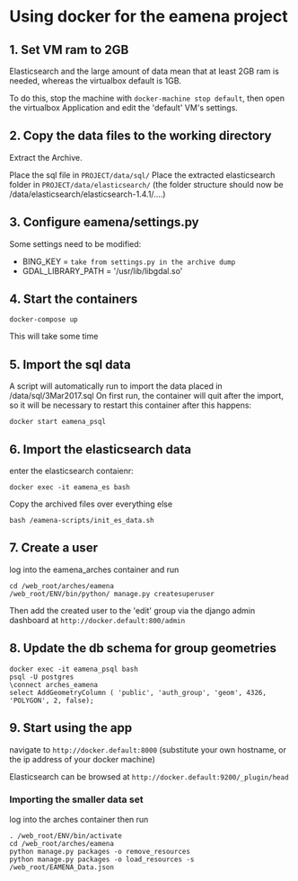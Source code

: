 # Using docker for the eamena project

## 1. Set VM ram to 2GB
Elasticsearch and the large amount of data mean that at least 2GB ram is needed, whereas the virtualbox default is 1GB.

To do this, stop the machine with ```docker-machine stop default```, then open the virtualbox Application and edit the 'default' VM's settings.

## 2. Copy the data files to the working directory
Extract the Archive.

Place the sql file in ```PROJECT/data/sql/```
Place the extracted elasticsearch folder in ```PROJECT/data/elasticsearch/``` (the folder structure should now be /data/elasticsearch/elasticsearch-1.4.1/....)


## 3. Configure eamena/settings.py
Some settings need to be modified:
* BING_KEY = ```take from settings.py in the archive dump```
* GDAL_LIBRARY_PATH = '/usr/lib/libgdal.so'

## 4. Start the containers
```
docker-compose up
```
This will take some time

## 5. Import the sql data
A script will automatically run to import the data placed in /data/sql/3Mar2017.sql
On first run, the container will quit after the import, so it will be necessary to restart this container after this happens:
```
docker start eamena_psql
```

## 6. Import the elasticsearch data
enter the elasticsearch contaienr:
```
docker exec -it eamena_es bash
```
Copy the archived files over everything else
```
bash /eamena-scripts/init_es_data.sh
```

## 7. Create a user
log into the eamena_arches container and run
```
cd /web_root/arches/eamena
/web_root/ENV/bin/python/ manage.py createsuperuser
```

Then add the created user to the 'edit' group via the django admin dashboard at ```http://docker.default:800/admin```

## 8. Update the db schema for group geometries
```
docker exec -it eamena_psql bash
psql -U postgres
\connect arches_eamena
select AddGeometryColumn ( 'public', 'auth_group', 'geom', 4326, 'POLYGON', 2, false);
```

## 9. Start using the app
navigate to ```http://docker.default:8000``` (substitute your own hostname, or the ip address of your docker machine)

Elasticsearch can be browsed at ```http://docker.default:9200/_plugin/head```

### Importing the smaller data set
log into the arches container then run 
```
. /web_root/ENV/bin/activate
cd /web_root/arches/eamena
python manage.py packages -o remove_resources
python manage.py packages -o load_resources -s /web_root/EAMENA_Data.json
```
